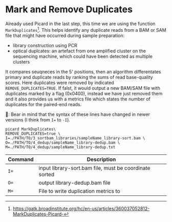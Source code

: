 # Mark and Remove Duplicates 

Already used Picard in the last step, this time we are using the function `MarkDuplicates`[^1]. This helps identify any duplicate reads from a BAM or SAM file that might have occurred during sample preparation:

- library construction using PCR
- optical duplcates: an artefact from one amplified cluster on the sequencing machine, which could have been detected as multiple clusters

It compares seuqneces in the 5' positions, then an algorithm differentates primary and duplicate reads by ranking the sums of read base-quality scores. Here duplicates were removed by indicated `REMOVE_DUPLICATES=TRUE`. If falst, it would output a new BAM/SAM file with duplicates marked by a flag (0x0400), instead we have just removed them and it also provides us with a metrics file which states the number of duplicates for the paired-end reads. 
 
🐻: Bear in mind that the syntax of these lines have changed in newer versions (I think from `I=` to `-I`).

```
picard MarkDuplicates\
REMOVE_DUPLICATES=true \ 
I=./PATH/TO/3_sortbam_libraries/sampleName_library-sort.bam \
O=./PATH/TO/4_dedup/sampleName_library-dedup.bam \
M=./PATH/TO/4_dedup/sampleName_library-dedup.txt 
```

| Command      | Description |
| ----------- | ----------- |
| `I=` | input library-sort.bam file, must be coordinate sorted |
| `O=` | output library-dedup.bam file |
| `M=` | File to write duplication metrics to |

[^1]: <https://gatk.broadinstitute.org/hc/en-us/articles/360037052812-MarkDuplicates-Picard->

